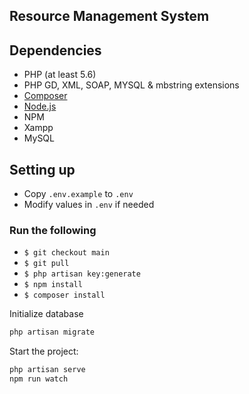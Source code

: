 


## Resource Management System

## Dependencies

- PHP (at least 5.6)
- PHP GD, XML, SOAP, MYSQL & mbstring extensions
- [Composer](getcomposer.org)
- [Node.js](https://nodejs.org)
- NPM
- Xampp
- MySQL

## Setting up

- Copy `.env.example` to `.env`
- Modify values in `.env` if needed

### Run the following
- `$ git checkout main`
- `$ git pull`
- `$ php artisan key:generate`
- `$ npm install`
- `$ composer install`

Initialize database

```php
php artisan migrate 
```

Start the project:

```php
php artisan serve
npm run watch
```